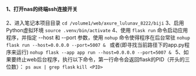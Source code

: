 #### 1、打开nas的终端ssh连接开关
2、进入笔记本项目目录
```cd /volume1/web/axure_lulunav_8222/biji```
3、启用Python虚拟环境
```source .venv/bin/activate```
4、使用 `flask run` 命令启动应用程序，并指定 --host 和 --port 参数，使用 `nohup` 命令使得程序在后台常驻
```nohup flask run --host=0.0.0.0 --port=5007 & ```
或者(即寻找当前路径下的app.py程序来运行)
```nohup flask --app app run --host=0.0.0.0 --port=5007 & ```
5、如果要终止web后台程序，执行以下命令，第一行命令会返回flask的PID（开头的三位数）：
```ps aux | grep flask```
```kill <PID>```
